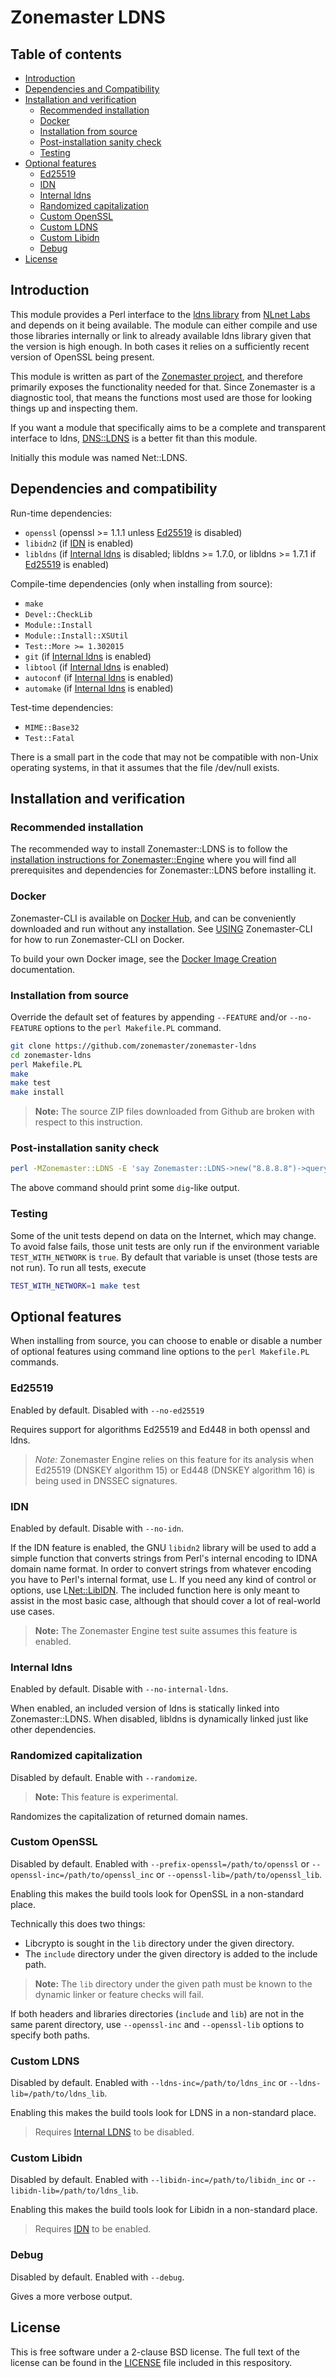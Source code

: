 # Zonemaster LDNS

## Table of contents

* [Introduction](#introduction)
* [Dependencies and Compatibility](#dependencies-and-compatibility)
* [Installation and verification](#installation-and-verification)
  * [Recommended installation](#recommended-installation)
  * [Docker](#docker)
  * [Installation from source](#installation-from-source)
  * [Post-installation sanity check](#post-installation-sanity-check)
  * [Testing](#testing)
* [Optional features](#optional-features)
  * [Ed25519]
  * [IDN]
  * [Internal ldns]
  * [Randomized capitalization](#randomized-capitalization)
  * [Custom OpenSSL]
  * [Custom LDNS]
  * [Custom Libidn]
  * [Debug]
* [License](#license)

## Introduction

This module provides a Perl interface to the [ldns library] from [NLnet Labs]
and depends on it being available. The module can either compile and use those
libraries internally or link to already available ldns library given that the
version is high enough. In both cases it relies on a sufficiently recent version
of OpenSSL being present.

This module is written as part of the [Zonemaster project], and therefore
primarily exposes the functionality needed for that. Since Zonemaster is a
diagnostic tool, that means the functions most used are those for looking things
up and inspecting them.

If you want a module that specifically aims to be a complete and transparent
interface to ldns, [DNS::LDNS] is a better fit than this module.

Initially this module was named Net::LDNS.

## Dependencies and compatibility

Run-time dependencies:
 * `openssl` (openssl >= 1.1.1 unless [Ed25519] is disabled)
 * `libidn2` (if [IDN] is enabled)
 * `libldns` (if [Internal ldns] is disabled; libldns >= 1.7.0, or
   libldns >= 1.7.1 if [Ed25519] is enabled)

Compile-time dependencies (only when installing from source):
 * `make`
 * `Devel::CheckLib`
 * `Module::Install`
 * `Module::Install::XSUtil`
 * `Test::More >= 1.302015`
 * `git` (if [Internal ldns] is enabled)
 * `libtool` (if [Internal ldns] is enabled)
 * `autoconf` (if [Internal ldns] is enabled)
 * `automake` (if [Internal ldns] is enabled)

Test-time dependencies:
 * `MIME::Base32`
 * `Test::Fatal`

There is a small part in the code that may not be compatible with non-Unix
operating systems, in that it assumes that the file /dev/null exists.

## Installation and verification

### Recommended installation

The recommended way to install Zonemaster::LDNS is to follow the
[installation instructions for Zonemaster::Engine] where you will find all
prerequisites and dependencies for Zonemaster::LDNS before installing it.


### Docker

Zonemaster-CLI is available on [Docker Hub], and can be conveniently downloaded
and run without any installation. See [USING] Zonemaster-CLI for how to run
Zonemaster-CLI on Docker.

To build your own Docker image, see the [Docker Image Creation] documentation.


### Installation from source

Override the default set of features by appending `--FEATURE` and/or
`--no-FEATURE` options to the `perl Makefile.PL` command.

```sh
git clone https://github.com/zonemaster/zonemaster-ldns
cd zonemaster-ldns
perl Makefile.PL
make
make test
make install
```

> **Note:** The source ZIP files downloaded from Github are broken with
> respect to this instruction.


### Post-installation sanity check

```sh
perl -MZonemaster::LDNS -E 'say Zonemaster::LDNS->new("8.8.8.8")->query("zonemaster.net")->string'
```

The above command should print some `dig`-like output.


### Testing

Some of the unit tests depend on data on the Internet, which may change. To avoid
false fails, those unit tests are only run if the environment variable
`TEST_WITH_NETWORK` is `true`. By default that variable is unset (those tests are
not run). To run all tests, execute

```sh
TEST_WITH_NETWORK=1 make test
```

## Optional features

When installing from source, you can choose to enable or disable a number
of optional features using command line options to the `perl Makefile.PL`
commands.

### Ed25519

Enabled by default.
Disabled with `--no-ed25519`

Requires support for algorithms Ed25519 and Ed448 in both openssl and ldns.

>
> *Note:* Zonemaster Engine relies on this feature for its analysis when Ed25519
> (DNSKEY algorithm 15) or Ed448 (DNSKEY algorithm 16) is being used in DNSSEC
> signatures.
>

### IDN

Enabled by default.
Disable with `--no-idn`.

If the IDN feature is enabled, the GNU `libidn2` library will be used to
add a simple function that converts strings from Perl's internal encoding
to IDNA domain name format.
In order to convert strings from whatever encoding you have to Perl's
internal format, use L<Encode>.
If you need any kind of control or options, use L<Net::LibIDN>.
The included function here is only meant to assist in the most basic case,
although that should cover a lot of real-world use cases.

> **Note:** The Zonemaster Engine test suite assumes this feature
> is enabled.

### Internal ldns

Enabled by default.
Disable with `--no-internal-ldns`.

When enabled, an included version of ldns is statically linked into
Zonemaster::LDNS.
When disabled, libldns is dynamically linked just like other dependencies.

### Randomized capitalization

Disabled by default.
Enable with `--randomize`.

> **Note:** This feature is experimental.

Randomizes the capitalization of returned domain names.


### Custom OpenSSL

Disabled by default.
Enabled with `--prefix-openssl=/path/to/openssl` or
`--openssl-inc=/path/to/openssl_inc` or `--openssl-lib=/path/to/openssl_lib`.

Enabling this makes the build tools look for OpenSSL in a non-standard place.

Technically this does two things:
 * Libcrypto is sought in the `lib` directory under the given directory.
 * The `include` directory under the given directory is added to the include
   path.

> **Note:** The `lib` directory under the given path must be known to the
> dynamic linker or feature checks will fail.

If both headers and libraries directories (`include` and `lib`) are not in the
same parent directory, use `--openssl-inc` and `--openssl-lib` options to
specify both paths.


### Custom LDNS

Disabled by default.
Enabled with `--ldns-inc=/path/to/ldns_inc` or `--ldns-lib=/path/to/ldns_lib`.

Enabling this makes the build tools look for LDNS in a non-standard place.

> Requires [Internal LDNS] to be disabled.


### Custom Libidn

Disabled by default.
Enabled with `--libidn-inc=/path/to/libidn_inc` or
`--libidn-lib=/path/to/ldns_lib`.

Enabling this makes the build tools look for Libidn in a non-standard place.

> Requires [IDN] to be enabled.


### Debug

Disabled by default.
Enabled with `--debug`.

Gives a more verbose output.

## License

This is free software under a 2-clause BSD license. The full text of the license can
be found in the [LICENSE](LICENSE) file included in this respository.


[Custom LDNS]:                                       #custom-ldns
[Custom Libidn]:                                     #custom-libidn
[Custom OpenSSL]:                                    #custom-openssl
[Debug]:                                             #debug
[DNS::LDNS]:                                         http://search.cpan.org/~erikoest/DNS-LDNS/
[Docker Hub]:                                        https://hub.docker.com/u/zonemaster
[Docker Image Creation]:                             https://github.com/zonemaster/zonemaster/blob/master/docs/internal-documentation/maintenance/ReleaseProcess-create-docker-image.md
[Ed25519]:                                           #ed25519
[IDN]:                                               #idn
[Installation instructions for Zonemaster::Engine]:  https://github.com/zonemaster/zonemaster/tree/master/docs/public/installation
[Internal ldns]:                                     #internal-ldns
[Ldns library]:                                      https://www.nlnetlabs.nl/projects/ldns/
[NLnet Labs]:                                        https://www.nlnetlabs.nl/
[USING]:                                             https://github.com/zonemaster/zonemaster-cli/blob/master/USING.md
[Zonemaster project]:                                http://github.com/zonemaster/zonemaster

